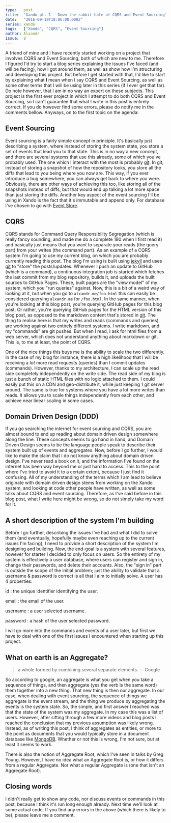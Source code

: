 ```yaml
---
type:   post
title:  "Xando pt. 1 - Down the rabbit hole of CQRS and Event Sourcing"
date:   "2016-09-19T18:06:00.000Z"
series: xando
tags:   ["Xando", "CQRS", "Event Sourcing"]
author: Alxandr
issue:  8
---
```


A friend of mine and I have recently started working on a project that involves CQRS and Event Sourcing, both of which are new to me. Therefore I figured I'd try to start a blog series explaining the issues I've faced (and will be facing), how I got around them, as well as show how I'm structuring and developing this project. But before I get started with that, I'd like to start by explaining what **I** mean when I say CQRS and Event Sourcing, as well as some other terms that I will be using later in this series (if I ever get that far). Do note however, that I am in no way an expert on these subjects. This project is the first ever project in which I attempt to do both CQRS and Event Sourcing, so I can't guarantee that what I write in this post is entirely correct. If you do however find some errors, please do notify me in the comments bellow. Anyways, on to the first topic on the agenda:

## Event Sourcing
Event sourcing is a fairly simple concept in principle. It's basically just describing a system, where instead of storing the system state, you store a set of events that lead you to that state. This is in no way a new concept, and there are several systems that use this already, some of which you've probably used. The one which I interact with the most is probably [git][git]. In git, instead of storing a snapshot of how the repository looks, you store all the diffs that lead to you being where you now are. This way, if you ever introduce a bug somewhere, you can always get back to where you were. Obviously, there are other ways of achieving this too, like storing all of the snapshots instead of diffs, but that would end up talking a lot more space than just storing the diffs. Another key aspect of the event sourcing I'll be using in Xando is the fact that it's immutable and append only. For database I've chosen to go with [Event Store][eventstore].

## CQRS
CQRS stands for Command Query Responsibility Segregation (which is really fancy sounding, and made me do a complete 180 when I first read it) and basically just means that you want to separate your reads (the query part) from your writes (the command part). As an example of a CQRS system I'm going to use my current blog, on which you are probably currently reading this post. The blog I'm using is built using [jekyll][jekyll] and uses [git][git] to "store" the posts/updates. Whenever I push an update to GitHub (which is a command), a continuous integration job is started which fetches the last commit from my blog repository, builds it, and uploads the built sources to GitHub Pages. These, built pages are the "view model" of my system, which you "run queries" against. Now, this is a bit of a weird way of looking at it, but when you go to `alxandr.me/foo.html` this can easily be considered querying `alxandr.me` for `/foo.html`. In the same manner, when you're looking at this blog post, you're querying GitHub pages for this blog post. Or rather, you're querying GitHub pages for the HTML version of this blog post, as opposed to the markdown content that's stored in [git][git]. The thing to realise here is that my writes and reads (commands and queries) are working against two entirely different systems. I write markdown, and my "commands" are git pushes. But when I read, I ask for html files from a web server, which does not understand anything about markdown or git. This is, to me at least, the point of CQRS.

One of the nice things this buys me is the ability to scale the two differently. In the case of my blog for instance, there is a high likelihood that I will be receiving a *lot* more read requests (queries) than I commit updates (commands). However, thanks to my architecture, I can scale up the read side completely independently on the write side. The read side of my blog is just a bunch of static HTML files with no logic attached to them. I could easily put this on a CDN and geo-distribute it, while just keeping 1 git server around. The same is true for systems where you have a lot more writes than reads. It allows you to scale things independently from each other, and achieve near linear scaling in some cases.

## Domain Driven Design (DDD)
If you go searching the internet for event sourcing and CQRS, you are almost bound to end up reading about domain driven design somewhere along the line. These concepts seems to go hand in hand, and Domain Driven Design seems to be the language people speak to describe their system built up of events and aggregates. Now, before I go further, I would like to make the claim that I do not know anything about domain driven design. I've never read a book on it, and the information I've found on the internet has been way beyond me or just hard to access. This to the point where I've tried to avoid it to a certain extent, because I just find it confusing. All of my understanding of the terms which I am lead to believe originate with domain driven design stems from working on the Xando system, and looking at code other people have written, as well as some talks about CQRS and event sourcing. Therefore, as I've said before in this blog post, what I write here might be wrong, so do not simply take my word for it.

## A short description of the system I'm building
Before I go further, describing the issues I've had and what I did to solve them (and eventually, hopefully maybe even reaching up to the current issues I'm facing), I need to provide a short description of the system I'm designing and building. Now, the end-goal is a system with several features, however for starter I decided to only focus on users. So the entirety of my system is effectively a user database, where users can register and sign in, change their passwords, and delete their accounts. Also, the "sign in" part is outside the scope of the initial problem; just the ability to validate that a username & password is correct is all that I aim to initially solve. A user has 4 properties:

id
: the unique identifier identifying the user.

email
: the email of the user.

username
: a user selected username.

password
: a hash of the user selected password.

I will go more into the commands and events of a user later, but first we have to deal with one of the first issues I encountered when starting up this project.

## What on earth is an Aggregate?
> a whole formed by combining several separate elements.
> -- Google

So according to google, an aggregate is what you get when you take a sequence of things, and then aggregate (yes the verb is the same word) them together into a new thing. That new thing is then our aggregate. In our case, when dealing with event sourcing, the sequence of things we aggregate is the event stream, and the thing we produce by aggregating the events is the system state. So, the simple, and first answer I reached was that the state of the system was my aggregate. In my case this was a list of users. However, after sifting through a few more videos and blog posts I reached the conclusion that my previous assumption was likely wrong. Instead, as of writing this post, I think of aggregates as entities, or more to the point as documents that you would typically store in a document database like [MongoDB][mongodb]. Whether or not this is wrong, I'm not sure, but at least it seems to work.

There is also the notion of Aggregate Root, which I've seen in talks by Greg Young. However, I have no idea what an Aggregate Root is, or how it differs from a regular Aggregate. Nor what a regular Aggregate is (one that isn't an Aggregate Root).

## Closing words
I didn't really get to show any code, nor discuss events or commands in this post, because I think it's run long enough already. Next time we'll look at some actual code. If you find any errors in the above (which there is likely to be), please leave me a comment.

[git]: https://git-scm.com/
[eventstore]: https://geteventstore.com/
[jekyll]: https://jekyllrb.com/
[mongodb]: https://www.mongodb.com/
